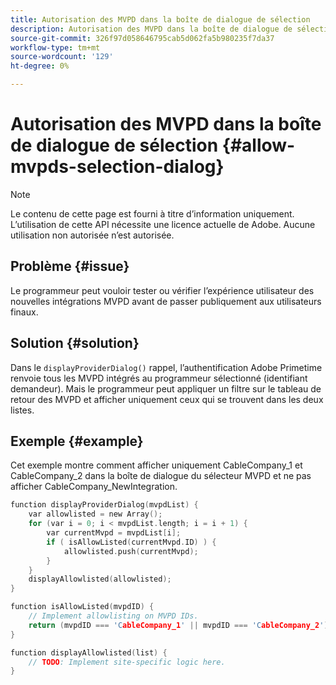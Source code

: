 ```yaml
---
title: Autorisation des MVPD dans la boîte de dialogue de sélection
description: Autorisation des MVPD dans la boîte de dialogue de sélection
source-git-commit: 326f97d058646795cab5d062fa5b980235f7da37
workflow-type: tm+mt
source-wordcount: '129'
ht-degree: 0%

---
```



# Autorisation des MVPD dans la boîte de dialogue de sélection {#allow-mvpds-selection-dialog}

>[!NOTE]
>
>Le contenu de cette page est fourni à titre d’information uniquement. L’utilisation de cette API nécessite une licence actuelle de Adobe. Aucune utilisation non autorisée n’est autorisée.

## Problème {#issue}

Le programmeur peut vouloir tester ou vérifier l’expérience utilisateur des nouvelles intégrations MVPD avant de passer publiquement aux utilisateurs finaux.

## Solution {#solution}

Dans le `displayProviderDialog()` rappel, l’authentification Adobe Primetime renvoie tous les MVPD intégrés au programmeur sélectionné (identifiant demandeur). Mais le programmeur peut appliquer un filtre sur le tableau de retour des MVPD et afficher uniquement ceux qui se trouvent dans les deux listes.

## Exemple {#example}

Cet exemple montre comment afficher uniquement CableCompany_1 et CableCompany_2 dans la boîte de dialogue du sélecteur MVPD et ne pas afficher CableCompany_NewIntegration.

```C
function displayProviderDialog(mvpdList) {
    var allowlisted = new Array();
    for (var i = 0; i < mvpdList.length; i = i + 1) {
        var currentMvpd = mvpdList[i];
        if ( isAllowListed(currentMvpd.ID) ) {
            allowlisted.push(currentMvpd);
        }
    }
    displayAllowlisted(allowlisted);
}

function isAllowListed(mvpdID) {
    // Implement allowlisting on MVPD IDs.
    return (mvpdID === 'CableCompany_1' || mvpdID === 'CableCompany_2');
}

function displayAllowlisted(list) {
    // TODO: Implement site-specific logic here.
}
```

<!--
**Related Information**
* [Prevent MVPDs from appearing in the Selection Dialog](/help/authentication/prevent-mvpd-selectn-dialog.md)
* **Code Samples**
* [Programmer integration guide](/help/authentication/programmer-integration-guide-overview.md)
-->